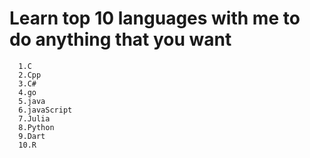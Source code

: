 # Learn  top 10 languages with me to do anything that you want
      1.C 
      2.Cpp
      3.C#
      4.go
      5.java
      6.javaScript
      7.Julia
      8.Python
      9.Dart
      10.R
